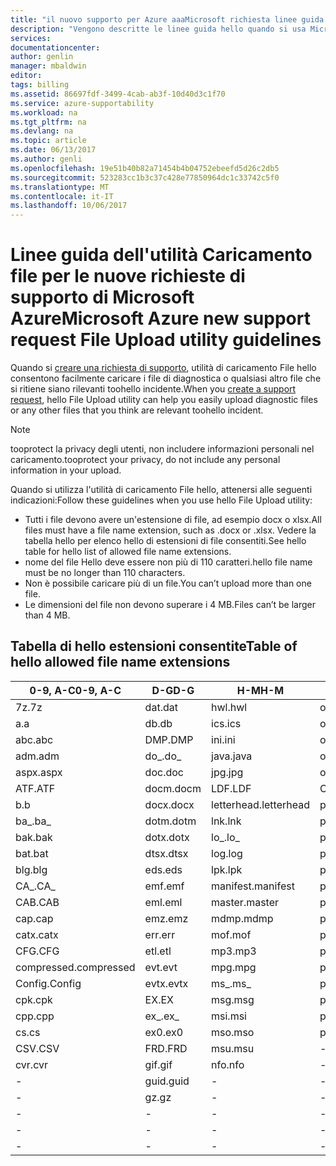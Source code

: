 ```yaml
---
title: "il nuovo supporto per Azure aaaMicrosoft richiesta linee guida per utilità di caricamento File | Documenti Microsoft"
description: "Vengono descritte le linee guida hello quando si usa Microsoft Azure nuova richiesta di supporto utilità di caricamento File"
services: 
documentationcenter: 
author: genlin
manager: mbaldwin
editor: 
tags: billing
ms.assetid: 86697fdf-3499-4cab-ab3f-10d40d3c1f70
ms.service: azure-supportability
ms.workload: na
ms.tgt_pltfrm: na
ms.devlang: na
ms.topic: article
ms.date: 06/13/2017
ms.author: genli
ms.openlocfilehash: 19e51b40b82a71454b4b04752ebeefd5d26c2db5
ms.sourcegitcommit: 523283cc1b3c37c428e77850964dc1c33742c5f0
ms.translationtype: MT
ms.contentlocale: it-IT
ms.lasthandoff: 10/06/2017
---
```

# <a name="microsoft-azure-new-support-request-file-upload-utility-guidelines"></a><span data-ttu-id="9c3f6-103">Linee guida dell'utilità Caricamento file per le nuove richieste di supporto di Microsoft Azure</span><span class="sxs-lookup"><span data-stu-id="9c3f6-103">Microsoft Azure new support request File Upload utility guidelines</span></span>
<span data-ttu-id="9c3f6-104">Quando si [creare una richiesta di supporto](https://portal.azure.com/#create/Microsoft.Support), utilità di caricamento File hello consentono facilmente caricare i file di diagnostica o qualsiasi altro file che si ritiene siano rilevanti toohello incidente.</span><span class="sxs-lookup"><span data-stu-id="9c3f6-104">When you [create a support request](https://portal.azure.com/#create/Microsoft.Support), hello File Upload utility can help you easily upload diagnostic files or any other files that you think are relevant toohello incident.</span></span>  

> [!NOTE]
> <span data-ttu-id="9c3f6-105">tooprotect la privacy degli utenti, non includere informazioni personali nel caricamento.</span><span class="sxs-lookup"><span data-stu-id="9c3f6-105">tooprotect your privacy, do not include any personal information in your upload.</span></span>
>
>

<span data-ttu-id="9c3f6-106">Quando si utilizza l'utilità di caricamento File hello, attenersi alle seguenti indicazioni:</span><span class="sxs-lookup"><span data-stu-id="9c3f6-106">Follow these guidelines when you use hello File Upload utility:</span></span>

* <span data-ttu-id="9c3f6-107">Tutti i file devono avere un'estensione di file, ad esempio docx o xlsx.</span><span class="sxs-lookup"><span data-stu-id="9c3f6-107">All files must have a file name extension, such as .docx or .xlsx.</span></span> <span data-ttu-id="9c3f6-108">Vedere la tabella hello per elenco hello di estensioni di file consentiti.</span><span class="sxs-lookup"><span data-stu-id="9c3f6-108">See hello table for hello list of allowed file name extensions.</span></span>
* <span data-ttu-id="9c3f6-109">nome del file Hello deve essere non più di 110 caratteri.</span><span class="sxs-lookup"><span data-stu-id="9c3f6-109">hello file name must be no longer than 110 characters.</span></span>
* <span data-ttu-id="9c3f6-110">Non è possibile caricare più di un file.</span><span class="sxs-lookup"><span data-stu-id="9c3f6-110">You can’t upload more than one file.</span></span>
* <span data-ttu-id="9c3f6-111">Le dimensioni del file non devono superare i 4 MB.</span><span class="sxs-lookup"><span data-stu-id="9c3f6-111">Files can’t be larger than 4 MB.</span></span>

## <a name="table-of-hello-allowed-file-name-extensions"></a><span data-ttu-id="9c3f6-112">Tabella di hello estensioni consentite</span><span class="sxs-lookup"><span data-stu-id="9c3f6-112">Table of hello allowed file name extensions</span></span>
| <span data-ttu-id="9c3f6-113">0-9, A-C</span><span class="sxs-lookup"><span data-stu-id="9c3f6-113">0-9, A-C</span></span>    | <span data-ttu-id="9c3f6-114">D-G</span><span class="sxs-lookup"><span data-stu-id="9c3f6-114">D-G</span></span>   | <span data-ttu-id="9c3f6-115">H-M</span><span class="sxs-lookup"><span data-stu-id="9c3f6-115">H-M</span></span>         | <span data-ttu-id="9c3f6-116">N-P</span><span class="sxs-lookup"><span data-stu-id="9c3f6-116">N-P</span></span>   | <span data-ttu-id="9c3f6-117">R-T</span><span class="sxs-lookup"><span data-stu-id="9c3f6-117">R-T</span></span>      | <span data-ttu-id="9c3f6-118">U-W</span><span class="sxs-lookup"><span data-stu-id="9c3f6-118">U-W</span></span>        | <span data-ttu-id="9c3f6-119">X-Z</span><span class="sxs-lookup"><span data-stu-id="9c3f6-119">X-Z</span></span>     |
|-------------|-------|-------------|-------|----------|------------|---------|
| <span data-ttu-id="9c3f6-120">7z</span><span class="sxs-lookup"><span data-stu-id="9c3f6-120">.7z</span></span>         | <span data-ttu-id="9c3f6-121">dat</span><span class="sxs-lookup"><span data-stu-id="9c3f6-121">.dat</span></span>  | <span data-ttu-id="9c3f6-122">hwl</span><span class="sxs-lookup"><span data-stu-id="9c3f6-122">.hwl</span></span>        | <span data-ttu-id="9c3f6-123">odx</span><span class="sxs-lookup"><span data-stu-id="9c3f6-123">.odx</span></span>  | <span data-ttu-id="9c3f6-124">rar</span><span class="sxs-lookup"><span data-stu-id="9c3f6-124">.rar</span></span>     | <span data-ttu-id="9c3f6-125">tdb</span><span class="sxs-lookup"><span data-stu-id="9c3f6-125">.tdb</span></span>       | <span data-ttu-id="9c3f6-126">xlam</span><span class="sxs-lookup"><span data-stu-id="9c3f6-126">.xlam</span></span>   |
| <span data-ttu-id="9c3f6-127">a</span><span class="sxs-lookup"><span data-stu-id="9c3f6-127">.a</span></span>          | <span data-ttu-id="9c3f6-128">db</span><span class="sxs-lookup"><span data-stu-id="9c3f6-128">.db</span></span>   | <span data-ttu-id="9c3f6-129">ics</span><span class="sxs-lookup"><span data-stu-id="9c3f6-129">.ics</span></span>        | <span data-ttu-id="9c3f6-130">oft</span><span class="sxs-lookup"><span data-stu-id="9c3f6-130">.oft</span></span>  | <span data-ttu-id="9c3f6-131">rdl</span><span class="sxs-lookup"><span data-stu-id="9c3f6-131">.rdl</span></span>     | <span data-ttu-id="9c3f6-132">tdf</span><span class="sxs-lookup"><span data-stu-id="9c3f6-132">.tdf</span></span>       | <span data-ttu-id="9c3f6-133">xlr</span><span class="sxs-lookup"><span data-stu-id="9c3f6-133">.xlr</span></span>    |
| <span data-ttu-id="9c3f6-134">abc</span><span class="sxs-lookup"><span data-stu-id="9c3f6-134">.abc</span></span>        | <span data-ttu-id="9c3f6-135">DMP</span><span class="sxs-lookup"><span data-stu-id="9c3f6-135">.DMP</span></span>  | <span data-ttu-id="9c3f6-136">ini</span><span class="sxs-lookup"><span data-stu-id="9c3f6-136">.ini</span></span>        | <span data-ttu-id="9c3f6-137">old</span><span class="sxs-lookup"><span data-stu-id="9c3f6-137">.old</span></span>  | <span data-ttu-id="9c3f6-138">rdlc</span><span class="sxs-lookup"><span data-stu-id="9c3f6-138">.rdlc</span></span>    | <span data-ttu-id="9c3f6-139">text</span><span class="sxs-lookup"><span data-stu-id="9c3f6-139">.text</span></span>      | <span data-ttu-id="9c3f6-140">xls</span><span class="sxs-lookup"><span data-stu-id="9c3f6-140">.xls</span></span>    |
| <span data-ttu-id="9c3f6-141">adm</span><span class="sxs-lookup"><span data-stu-id="9c3f6-141">.adm</span></span>        | <span data-ttu-id="9c3f6-142">do_</span><span class="sxs-lookup"><span data-stu-id="9c3f6-142">.do_</span></span>  | <span data-ttu-id="9c3f6-143">java</span><span class="sxs-lookup"><span data-stu-id="9c3f6-143">.java</span></span>       | <span data-ttu-id="9c3f6-144">one</span><span class="sxs-lookup"><span data-stu-id="9c3f6-144">.one</span></span>  | <span data-ttu-id="9c3f6-145">re_</span><span class="sxs-lookup"><span data-stu-id="9c3f6-145">.re_</span></span>     | <span data-ttu-id="9c3f6-146">thmx</span><span class="sxs-lookup"><span data-stu-id="9c3f6-146">.thmx</span></span>      | <span data-ttu-id="9c3f6-147">xlsb</span><span class="sxs-lookup"><span data-stu-id="9c3f6-147">.xlsb</span></span>   |
| <span data-ttu-id="9c3f6-148">aspx</span><span class="sxs-lookup"><span data-stu-id="9c3f6-148">.aspx</span></span>       | <span data-ttu-id="9c3f6-149">doc</span><span class="sxs-lookup"><span data-stu-id="9c3f6-149">.doc</span></span>  | <span data-ttu-id="9c3f6-150">jpg</span><span class="sxs-lookup"><span data-stu-id="9c3f6-150">.jpg</span></span>        | <span data-ttu-id="9c3f6-151">osd</span><span class="sxs-lookup"><span data-stu-id="9c3f6-151">.osd</span></span>  | <span data-ttu-id="9c3f6-152">reg</span><span class="sxs-lookup"><span data-stu-id="9c3f6-152">.reg</span></span>     | <span data-ttu-id="9c3f6-153">tif</span><span class="sxs-lookup"><span data-stu-id="9c3f6-153">.tif</span></span>       | <span data-ttu-id="9c3f6-154">xlsm</span><span class="sxs-lookup"><span data-stu-id="9c3f6-154">.xlsm</span></span>   |
| <span data-ttu-id="9c3f6-155">ATF</span><span class="sxs-lookup"><span data-stu-id="9c3f6-155">.ATF</span></span>        | <span data-ttu-id="9c3f6-156">docm</span><span class="sxs-lookup"><span data-stu-id="9c3f6-156">.docm</span></span> | <span data-ttu-id="9c3f6-157">LDF</span><span class="sxs-lookup"><span data-stu-id="9c3f6-157">.LDF</span></span>        | <span data-ttu-id="9c3f6-158">OUT</span><span class="sxs-lookup"><span data-stu-id="9c3f6-158">.OUT</span></span>  | <span data-ttu-id="9c3f6-159">remove</span><span class="sxs-lookup"><span data-stu-id="9c3f6-159">.remove</span></span>  | <span data-ttu-id="9c3f6-160">trc</span><span class="sxs-lookup"><span data-stu-id="9c3f6-160">.trc</span></span>       | <span data-ttu-id="9c3f6-161">xlsx</span><span class="sxs-lookup"><span data-stu-id="9c3f6-161">.xlsx</span></span>   |
| <span data-ttu-id="9c3f6-162">b</span><span class="sxs-lookup"><span data-stu-id="9c3f6-162">.b</span></span>          | <span data-ttu-id="9c3f6-163">docx</span><span class="sxs-lookup"><span data-stu-id="9c3f6-163">.docx</span></span> | <span data-ttu-id="9c3f6-164">letterhead</span><span class="sxs-lookup"><span data-stu-id="9c3f6-164">.letterhead</span></span> | <span data-ttu-id="9c3f6-165">p1</span><span class="sxs-lookup"><span data-stu-id="9c3f6-165">.p1</span></span>   | <span data-ttu-id="9c3f6-166">ren</span><span class="sxs-lookup"><span data-stu-id="9c3f6-166">.ren</span></span>     | <span data-ttu-id="9c3f6-167">TTD</span><span class="sxs-lookup"><span data-stu-id="9c3f6-167">.TTD</span></span>       | <span data-ttu-id="9c3f6-168">xlt</span><span class="sxs-lookup"><span data-stu-id="9c3f6-168">.xlt</span></span>    |
| <span data-ttu-id="9c3f6-169">ba_</span><span class="sxs-lookup"><span data-stu-id="9c3f6-169">.ba_</span></span>        | <span data-ttu-id="9c3f6-170">dotm</span><span class="sxs-lookup"><span data-stu-id="9c3f6-170">.dotm</span></span> | <span data-ttu-id="9c3f6-171">lnk</span><span class="sxs-lookup"><span data-stu-id="9c3f6-171">.lnk</span></span>        | <span data-ttu-id="9c3f6-172">pcap</span><span class="sxs-lookup"><span data-stu-id="9c3f6-172">.pcap</span></span> | <span data-ttu-id="9c3f6-173">rename</span><span class="sxs-lookup"><span data-stu-id="9c3f6-173">.rename</span></span>  | <span data-ttu-id="9c3f6-174">tx_</span><span class="sxs-lookup"><span data-stu-id="9c3f6-174">.tx_</span></span>       | <span data-ttu-id="9c3f6-175">xltx</span><span class="sxs-lookup"><span data-stu-id="9c3f6-175">.xltx</span></span>   |
| <span data-ttu-id="9c3f6-176">bak</span><span class="sxs-lookup"><span data-stu-id="9c3f6-176">.bak</span></span>        | <span data-ttu-id="9c3f6-177">dotx</span><span class="sxs-lookup"><span data-stu-id="9c3f6-177">.dotx</span></span> | <span data-ttu-id="9c3f6-178">lo_</span><span class="sxs-lookup"><span data-stu-id="9c3f6-178">.lo_</span></span>        | <span data-ttu-id="9c3f6-179">pdb</span><span class="sxs-lookup"><span data-stu-id="9c3f6-179">.pdb</span></span>  | <span data-ttu-id="9c3f6-180">rft</span><span class="sxs-lookup"><span data-stu-id="9c3f6-180">.rft</span></span>     | <span data-ttu-id="9c3f6-181">txt</span><span class="sxs-lookup"><span data-stu-id="9c3f6-181">.txt</span></span>       | <span data-ttu-id="9c3f6-182">xml</span><span class="sxs-lookup"><span data-stu-id="9c3f6-182">.xml</span></span>    |
| <span data-ttu-id="9c3f6-183">bat</span><span class="sxs-lookup"><span data-stu-id="9c3f6-183">.bat</span></span>        | <span data-ttu-id="9c3f6-184">dtsx</span><span class="sxs-lookup"><span data-stu-id="9c3f6-184">.dtsx</span></span> | <span data-ttu-id="9c3f6-185">log</span><span class="sxs-lookup"><span data-stu-id="9c3f6-185">.log</span></span>        | <span data-ttu-id="9c3f6-186">pdf</span><span class="sxs-lookup"><span data-stu-id="9c3f6-186">.pdf</span></span>  | <span data-ttu-id="9c3f6-187">rpt</span><span class="sxs-lookup"><span data-stu-id="9c3f6-187">.rpt</span></span>     | <span data-ttu-id="9c3f6-188">uccapilog</span><span class="sxs-lookup"><span data-stu-id="9c3f6-188">.uccapilog</span></span> | <span data-ttu-id="9c3f6-189">xmla</span><span class="sxs-lookup"><span data-stu-id="9c3f6-189">.xmla</span></span>   |
| <span data-ttu-id="9c3f6-190">blg</span><span class="sxs-lookup"><span data-stu-id="9c3f6-190">.blg</span></span>        | <span data-ttu-id="9c3f6-191">eds</span><span class="sxs-lookup"><span data-stu-id="9c3f6-191">.eds</span></span>  | <span data-ttu-id="9c3f6-192">lpk</span><span class="sxs-lookup"><span data-stu-id="9c3f6-192">.lpk</span></span>        | <span data-ttu-id="9c3f6-193">piz</span><span class="sxs-lookup"><span data-stu-id="9c3f6-193">.piz</span></span>  | <span data-ttu-id="9c3f6-194">rte</span><span class="sxs-lookup"><span data-stu-id="9c3f6-194">.rte</span></span>     | <span data-ttu-id="9c3f6-195">uccplog</span><span class="sxs-lookup"><span data-stu-id="9c3f6-195">.uccplog</span></span>   | <span data-ttu-id="9c3f6-196">xps</span><span class="sxs-lookup"><span data-stu-id="9c3f6-196">.xps</span></span>    |
| <span data-ttu-id="9c3f6-197">CA_</span><span class="sxs-lookup"><span data-stu-id="9c3f6-197">.CA_</span></span>        | <span data-ttu-id="9c3f6-198">emf</span><span class="sxs-lookup"><span data-stu-id="9c3f6-198">.emf</span></span>  | <span data-ttu-id="9c3f6-199">manifest</span><span class="sxs-lookup"><span data-stu-id="9c3f6-199">.manifest</span></span>   | <span data-ttu-id="9c3f6-200">pmls</span><span class="sxs-lookup"><span data-stu-id="9c3f6-200">.pmls</span></span> | <span data-ttu-id="9c3f6-201">rtf</span><span class="sxs-lookup"><span data-stu-id="9c3f6-201">.rtf</span></span>     | <span data-ttu-id="9c3f6-202">udcx</span><span class="sxs-lookup"><span data-stu-id="9c3f6-202">.udcx</span></span>      | <span data-ttu-id="9c3f6-203">xsd</span><span class="sxs-lookup"><span data-stu-id="9c3f6-203">.xsd</span></span>    |
| <span data-ttu-id="9c3f6-204">CAB</span><span class="sxs-lookup"><span data-stu-id="9c3f6-204">.CAB</span></span>        | <span data-ttu-id="9c3f6-205">eml</span><span class="sxs-lookup"><span data-stu-id="9c3f6-205">.eml</span></span>  | <span data-ttu-id="9c3f6-206">master</span><span class="sxs-lookup"><span data-stu-id="9c3f6-206">.master</span></span>     | <span data-ttu-id="9c3f6-207">png</span><span class="sxs-lookup"><span data-stu-id="9c3f6-207">.png</span></span>  | <span data-ttu-id="9c3f6-208">run</span><span class="sxs-lookup"><span data-stu-id="9c3f6-208">.run</span></span>     | <span data-ttu-id="9c3f6-209">vb_</span><span class="sxs-lookup"><span data-stu-id="9c3f6-209">.vb_</span></span>       | <span data-ttu-id="9c3f6-210">xsn</span><span class="sxs-lookup"><span data-stu-id="9c3f6-210">.xsn</span></span>    |
| <span data-ttu-id="9c3f6-211">cap</span><span class="sxs-lookup"><span data-stu-id="9c3f6-211">.cap</span></span>        | <span data-ttu-id="9c3f6-212">emz</span><span class="sxs-lookup"><span data-stu-id="9c3f6-212">.emz</span></span>  | <span data-ttu-id="9c3f6-213">mdmp</span><span class="sxs-lookup"><span data-stu-id="9c3f6-213">.mdmp</span></span>       | <span data-ttu-id="9c3f6-214">potx</span><span class="sxs-lookup"><span data-stu-id="9c3f6-214">.potx</span></span> | <span data-ttu-id="9c3f6-215">saz</span><span class="sxs-lookup"><span data-stu-id="9c3f6-215">.saz</span></span>     | <span data-ttu-id="9c3f6-216">vbs_</span><span class="sxs-lookup"><span data-stu-id="9c3f6-216">.vbs_</span></span>      | <span data-ttu-id="9c3f6-217">xxx</span><span class="sxs-lookup"><span data-stu-id="9c3f6-217">.xxx</span></span>    |
| <span data-ttu-id="9c3f6-218">catx</span><span class="sxs-lookup"><span data-stu-id="9c3f6-218">.catx</span></span>       | <span data-ttu-id="9c3f6-219">err</span><span class="sxs-lookup"><span data-stu-id="9c3f6-219">.err</span></span>  | <span data-ttu-id="9c3f6-220">mof</span><span class="sxs-lookup"><span data-stu-id="9c3f6-220">.mof</span></span>        | <span data-ttu-id="9c3f6-221">ppt</span><span class="sxs-lookup"><span data-stu-id="9c3f6-221">.ppt</span></span>  | <span data-ttu-id="9c3f6-222">sql</span><span class="sxs-lookup"><span data-stu-id="9c3f6-222">.sql</span></span>     | <span data-ttu-id="9c3f6-223">vcf</span><span class="sxs-lookup"><span data-stu-id="9c3f6-223">.vcf</span></span>       | <span data-ttu-id="9c3f6-224">z_</span><span class="sxs-lookup"><span data-stu-id="9c3f6-224">.z_</span></span>     |
| <span data-ttu-id="9c3f6-225">CFG</span><span class="sxs-lookup"><span data-stu-id="9c3f6-225">.CFG</span></span>        | <span data-ttu-id="9c3f6-226">etl</span><span class="sxs-lookup"><span data-stu-id="9c3f6-226">.etl</span></span>  | <span data-ttu-id="9c3f6-227">mp3</span><span class="sxs-lookup"><span data-stu-id="9c3f6-227">.mp3</span></span>        | <span data-ttu-id="9c3f6-228">pptm</span><span class="sxs-lookup"><span data-stu-id="9c3f6-228">.pptm</span></span> | <span data-ttu-id="9c3f6-229">sqlplan</span><span class="sxs-lookup"><span data-stu-id="9c3f6-229">.sqlplan</span></span> | <span data-ttu-id="9c3f6-230">vsd</span><span class="sxs-lookup"><span data-stu-id="9c3f6-230">.vsd</span></span>       | <span data-ttu-id="9c3f6-231">z01</span><span class="sxs-lookup"><span data-stu-id="9c3f6-231">.z01</span></span>    |
| <span data-ttu-id="9c3f6-232">compressed</span><span class="sxs-lookup"><span data-stu-id="9c3f6-232">.compressed</span></span> | <span data-ttu-id="9c3f6-233">evt</span><span class="sxs-lookup"><span data-stu-id="9c3f6-233">.evt</span></span>  | <span data-ttu-id="9c3f6-234">mpg</span><span class="sxs-lookup"><span data-stu-id="9c3f6-234">.mpg</span></span>        | <span data-ttu-id="9c3f6-235">pptx</span><span class="sxs-lookup"><span data-stu-id="9c3f6-235">.pptx</span></span> | <span data-ttu-id="9c3f6-236">stp</span><span class="sxs-lookup"><span data-stu-id="9c3f6-236">.stp</span></span>     | <span data-ttu-id="9c3f6-237">wdb</span><span class="sxs-lookup"><span data-stu-id="9c3f6-237">.wdb</span></span>       | <span data-ttu-id="9c3f6-238">z02</span><span class="sxs-lookup"><span data-stu-id="9c3f6-238">.z02</span></span>    |
| <span data-ttu-id="9c3f6-239">Config</span><span class="sxs-lookup"><span data-stu-id="9c3f6-239">.Config</span></span>     | <span data-ttu-id="9c3f6-240">evtx</span><span class="sxs-lookup"><span data-stu-id="9c3f6-240">.evtx</span></span> | <span data-ttu-id="9c3f6-241">ms_</span><span class="sxs-lookup"><span data-stu-id="9c3f6-241">.ms_</span></span>        | <span data-ttu-id="9c3f6-242">prn</span><span class="sxs-lookup"><span data-stu-id="9c3f6-242">.prn</span></span>  | <span data-ttu-id="9c3f6-243">svclog</span><span class="sxs-lookup"><span data-stu-id="9c3f6-243">.svclog</span></span>  | <span data-ttu-id="9c3f6-244">wks</span><span class="sxs-lookup"><span data-stu-id="9c3f6-244">.wks</span></span>       | <span data-ttu-id="9c3f6-245">zi</span><span class="sxs-lookup"><span data-stu-id="9c3f6-245">.zi</span></span>     |
| <span data-ttu-id="9c3f6-246">cpk</span><span class="sxs-lookup"><span data-stu-id="9c3f6-246">.cpk</span></span>        | <span data-ttu-id="9c3f6-247">EX</span><span class="sxs-lookup"><span data-stu-id="9c3f6-247">.EX</span></span>   | <span data-ttu-id="9c3f6-248">msg</span><span class="sxs-lookup"><span data-stu-id="9c3f6-248">.msg</span></span>        | <span data-ttu-id="9c3f6-249">psf</span><span class="sxs-lookup"><span data-stu-id="9c3f6-249">.psf</span></span>  |   -       | <span data-ttu-id="9c3f6-250">wma</span><span class="sxs-lookup"><span data-stu-id="9c3f6-250">.wma</span></span>       | <span data-ttu-id="9c3f6-251">zi_</span><span class="sxs-lookup"><span data-stu-id="9c3f6-251">.zi_</span></span>    |
| <span data-ttu-id="9c3f6-252">cpp</span><span class="sxs-lookup"><span data-stu-id="9c3f6-252">.cpp</span></span>        | <span data-ttu-id="9c3f6-253">ex_</span><span class="sxs-lookup"><span data-stu-id="9c3f6-253">.ex_</span></span>  | <span data-ttu-id="9c3f6-254">msi</span><span class="sxs-lookup"><span data-stu-id="9c3f6-254">.msi</span></span>        | <span data-ttu-id="9c3f6-255">pst</span><span class="sxs-lookup"><span data-stu-id="9c3f6-255">.pst</span></span>  |  -        | <span data-ttu-id="9c3f6-256">wmv</span><span class="sxs-lookup"><span data-stu-id="9c3f6-256">.wmv</span></span>       | <span data-ttu-id="9c3f6-257">zip</span><span class="sxs-lookup"><span data-stu-id="9c3f6-257">.zip</span></span>    |
| <span data-ttu-id="9c3f6-258">cs</span><span class="sxs-lookup"><span data-stu-id="9c3f6-258">.cs</span></span>         | <span data-ttu-id="9c3f6-259">ex0</span><span class="sxs-lookup"><span data-stu-id="9c3f6-259">.ex0</span></span>  | <span data-ttu-id="9c3f6-260">mso</span><span class="sxs-lookup"><span data-stu-id="9c3f6-260">.mso</span></span>        | <span data-ttu-id="9c3f6-261">pub</span><span class="sxs-lookup"><span data-stu-id="9c3f6-261">.pub</span></span>  | -         | <span data-ttu-id="9c3f6-262">wmz</span><span class="sxs-lookup"><span data-stu-id="9c3f6-262">.wmz</span></span>       | <span data-ttu-id="9c3f6-263">zip_</span><span class="sxs-lookup"><span data-stu-id="9c3f6-263">.zip_</span></span>   |
| <span data-ttu-id="9c3f6-264">CSV</span><span class="sxs-lookup"><span data-stu-id="9c3f6-264">.CSV</span></span>        | <span data-ttu-id="9c3f6-265">FRD</span><span class="sxs-lookup"><span data-stu-id="9c3f6-265">.FRD</span></span>  | <span data-ttu-id="9c3f6-266">msu</span><span class="sxs-lookup"><span data-stu-id="9c3f6-266">.msu</span></span>        | -      |-          | <span data-ttu-id="9c3f6-267">wps</span><span class="sxs-lookup"><span data-stu-id="9c3f6-267">.wps</span></span>       | <span data-ttu-id="9c3f6-268">zipp</span><span class="sxs-lookup"><span data-stu-id="9c3f6-268">.zipp</span></span>   |
| <span data-ttu-id="9c3f6-269">cvr</span><span class="sxs-lookup"><span data-stu-id="9c3f6-269">.cvr</span></span>        | <span data-ttu-id="9c3f6-270">gif</span><span class="sxs-lookup"><span data-stu-id="9c3f6-270">.gif</span></span>  | <span data-ttu-id="9c3f6-271">nfo</span><span class="sxs-lookup"><span data-stu-id="9c3f6-271">.nfo</span></span>        | -      |-          | <span data-ttu-id="9c3f6-272">wpt</span><span class="sxs-lookup"><span data-stu-id="9c3f6-272">.wpt</span></span>       | <span data-ttu-id="9c3f6-273">zipped</span><span class="sxs-lookup"><span data-stu-id="9c3f6-273">.zipped</span></span> |
| -            | <span data-ttu-id="9c3f6-274">guid</span><span class="sxs-lookup"><span data-stu-id="9c3f6-274">.guid</span></span> | -            | -      | -         | <span data-ttu-id="9c3f6-275">wsdl</span><span class="sxs-lookup"><span data-stu-id="9c3f6-275">.wsdl</span></span>      | <span data-ttu-id="9c3f6-276">zippy</span><span class="sxs-lookup"><span data-stu-id="9c3f6-276">.zippy</span></span>  |
| -            | <span data-ttu-id="9c3f6-277">gz</span><span class="sxs-lookup"><span data-stu-id="9c3f6-277">.gz</span></span>   | -            | -      | -         | <span data-ttu-id="9c3f6-278">wsp</span><span class="sxs-lookup"><span data-stu-id="9c3f6-278">.wsp</span></span>       | <span data-ttu-id="9c3f6-279">zipx</span><span class="sxs-lookup"><span data-stu-id="9c3f6-279">.zipx</span></span>   |
| -            | -      | -            | -      | -         | <span data-ttu-id="9c3f6-280">wtl</span><span class="sxs-lookup"><span data-stu-id="9c3f6-280">.wtl</span></span>       | <span data-ttu-id="9c3f6-281">zit</span><span class="sxs-lookup"><span data-stu-id="9c3f6-281">.zit</span></span>    |
| -            | -      | -            | -      | -         |     -       | <span data-ttu-id="9c3f6-282">zix</span><span class="sxs-lookup"><span data-stu-id="9c3f6-282">.zix</span></span>    |
| -            | -      | -            | -      | -         |  -          | <span data-ttu-id="9c3f6-283">zzz</span><span class="sxs-lookup"><span data-stu-id="9c3f6-283">.zzz</span></span>    |
